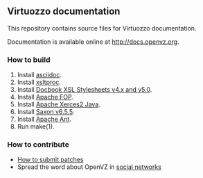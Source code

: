 ## Virtuozzo documentation

This repository contains source files for Virtuozzo documentation.

Documentation is available online at http://docs.openvz.org.

### How to build

1. Install [asciidoc](http://www.methods.co.nz/asciidoc/).
2. Install [xsltproc](http://xmlsoft.org/XSLT/).
3. Install [Docbook XSL Stylesheets v4.x and v5.0](http://docbook.sourceforge.net/).
4. Install [Apache FOP](https://xmlgraphics.apache.org/fop/).
5. Install [Apache Xerces2 Java](http://xerces.apache.org/xerces2-j/).
6. Install [Saxon v6.5.5](http://saxon.sourceforge.net/saxon6.5.5/index.html).
7. Install [Apache Ant](http://ant.apache.org/).
8. Run make(1).

### How to contribute

* [How to submit patches](https://openvz.org/Userspace_patches)
* Spread the word about OpenVZ in [social networks](http://criu.org/Contacts)
